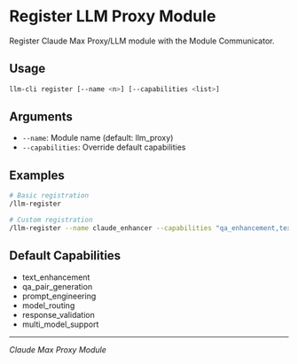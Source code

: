 # Register LLM Proxy Module

Register Claude Max Proxy/LLM module with the Module Communicator.

## Usage

```bash
llm-cli register [--name <n>] [--capabilities <list>]
```

## Arguments

- `--name`: Module name (default: llm_proxy)
- `--capabilities`: Override default capabilities

## Examples

```bash
# Basic registration
/llm-register

# Custom registration
/llm-register --name claude_enhancer --capabilities "qa_enhancement,text_generation,analysis"
```

## Default Capabilities

- text_enhancement
- qa_pair_generation
- prompt_engineering
- model_routing
- response_validation
- multi_model_support

---
*Claude Max Proxy Module*
